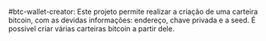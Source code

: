 #btc-wallet-creator:
Este projeto permite realizar a criação de uma carteira bitcoin, com as devidas informações: endereço, chave privada e a seed. É possivel criar várias carteiras bitcoin a partir dele.
